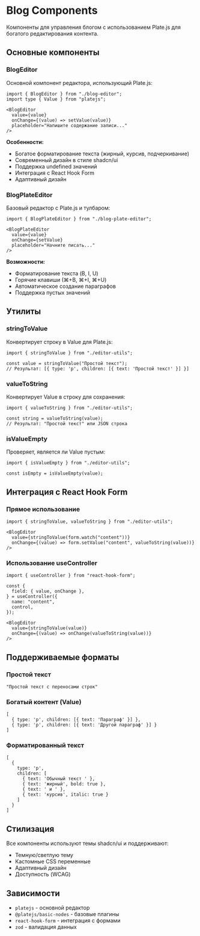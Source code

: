 # Blog Components

Компоненты для управления блогом с использованием Plate.js для богатого редактирования контента.

## Основные компоненты

### BlogEditor
Основной компонент редактора, использующий Plate.js:

```tsx
import { BlogEditor } from "./blog-editor";
import type { Value } from "platejs";

<BlogEditor
  value={value}
  onChange={(value) => setValue(value)}
  placeholder="Напишите содержание записи..."
/>
```

**Особенности:**
- Богатое форматирование текста (жирный, курсив, подчеркивание)
- Современный дизайн в стиле shadcn/ui
- Поддержка undefined значений
- Интеграция с React Hook Form
- Адаптивный дизайн

### BlogPlateEditor
Базовый редактор с Plate.js и тулбаром:

```tsx
import { BlogPlateEditor } from "./blog-plate-editor";

<BlogPlateEditor
  value={value}
  onChange={setValue}
  placeholder="Начните писать..."
/>
```

**Возможности:**
- Форматирование текста (B, I, U)
- Горячие клавиши (⌘+B, ⌘+I, ⌘+U)
- Автоматическое создание параграфов
- Поддержка пустых значений

## Утилиты

### stringToValue
Конвертирует строку в Value для Plate.js:

```tsx
import { stringToValue } from "./editor-utils";

const value = stringToValue("Простой текст");
// Результат: [{ type: 'p', children: [{ text: 'Простой текст' }] }]
```

### valueToString
Конвертирует Value в строку для сохранения:

```tsx
import { valueToString } from "./editor-utils";

const string = valueToString(value);
// Результат: "Простой текст" или JSON строка
```

### isValueEmpty
Проверяет, является ли Value пустым:

```tsx
import { isValueEmpty } from "./editor-utils";

const isEmpty = isValueEmpty(value);
```

## Интеграция с React Hook Form

### Прямое использование
```tsx
import { stringToValue, valueToString } from "./editor-utils";

<BlogEditor
  value={stringToValue(form.watch("content"))}
  onChange={(value) => form.setValue("content", valueToString(value))}
/>
```

### Использование useController
```tsx
import { useController } from "react-hook-form";

const {
  field: { value, onChange },
} = useController({
  name: "content",
  control,
});

<BlogEditor
  value={stringToValue(value)}
  onChange={(value) => onChange(valueToString(value))}
/>
```

## Поддерживаемые форматы

### Простой текст
```tsx
"Простой текст с переносами строк"
```

### Богатый контент (Value)
```tsx
[
  { type: 'p', children: [{ text: 'Параграф' }] },
  { type: 'p', children: [{ text: 'Другой параграф' }] }
]
```

### Форматированный текст
```tsx
[
  {
    type: 'p',
    children: [
      { text: 'Обычный текст ' },
      { text: 'жирный', bold: true },
      { text: ' и ' },
      { text: 'курсив', italic: true }
    ]
  }
]
```

## Стилизация

Все компоненты используют темы shadcn/ui и поддерживают:
- Темную/светлую тему
- Кастомные CSS переменные
- Адаптивный дизайн
- Доступность (WCAG)

## Зависимости

- `platejs` - основной редактор
- `@platejs/basic-nodes` - базовые плагины
- `react-hook-form` - интеграция с формами
- `zod` - валидация данных 